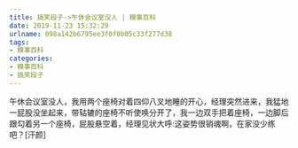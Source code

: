 ```yaml
---
title: 搞笑段子->午休会议室没人 | 糗事百科
date: 2019-11-23 15:32:29
urlname: 098a142b6795ee3f0f0b05c33f277d38
tags: 
- 糗事百科
categories:
- 糗事百科
- 搞笑段子
---
```

午休会议室没人，我用两个座椅对着四仰八叉地睡的开心，经理突然进来，我猛地一屁股没坐起来，带轱辘的座椅不听使唤分开了，我一边双手把着座椅，一边脚后跟勾着另一个座椅，屁股悬空着，经理见状大呼:这姿势很销魂啊，在家没少练吧？[汗颜]


